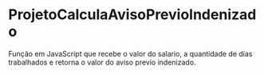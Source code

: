 # ProjetoCalculaAvisoPrevioIndenizado
Função em JavaScript que recebe o valor do salario, a quantidade de dias trabalhados e retorna o valor do aviso previo indenizado.
